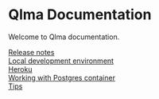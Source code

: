 # Qlma Documentation

Welcome to Qlma documentation.

[Release notes](RELEASE_NOTES) \
[Local development environment](DEVELOPER) \
[Heroku](HEROKU) \
[Working with Postgres container](POSTGRES) \
[Tips](TIPS) 
